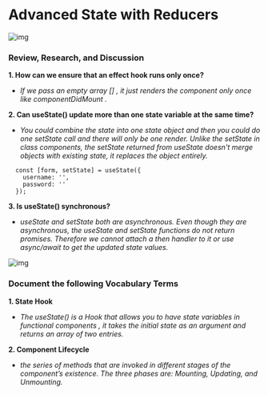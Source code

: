 # Advanced State with Reducers

![img](https://camo.githubusercontent.com/39edc655449f6262a9a7be81b38da2a83896b55c8c1b146a8922ae1804ccbe91/68747470733a2f2f7265732e636c6f7564696e6172792e636f6d2f64676576653764616f2f696d6167652f75706c6f61642f76313538303636353932322f5573655f526564756365725f536964655f4566666563745f44656d6f2e706e67)

### Review, Research, and Discussion

**1. How can we ensure that an effect hook runs only once?**

* *If we pass an empty array [] , it just renders the component only once like componentDidMount .*

**2. Can useState() update more than one state variable at the same time?**

* *You could combine the state into one state object and then you could do one setState call and there will only be one render. Unlike the setState in class components, the setState returned from useState doesn't merge objects with existing state, it replaces the object entirely.*

```
  const [form, setState] = useState({
    username: '',
    password: ''
  });

```

**3. Is useState() synchronous?**

* *useState and setState both are asynchronous. Even though they are asynchronous, the useState and setState functions do not return promises.*
*Therefore we cannot attach a then handler to it or use async/await to get the updated state values.*

![img](https://i.stack.imgur.com/fNYXc.png)

### Document the following Vocabulary Terms

**1. State Hook**

* *The useState() is a Hook that allows you to have state variables in functional components , it takes the initial state as an argument and returns an array of two entries.*

**2. Component Lifecycle**

* *the series of methods that are invoked in different stages of the component’s existence. The three phases are: Mounting, Updating, and Unmounting.*
